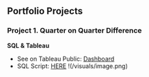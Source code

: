 ## Portfolio Projects

### Project 1. Quarter on Quarter Difference 
**SQL & Tableau**

- See on Tableau Public: [Dashboard](https://public.tableau.com/app/profile/oksana4574/viz/QoQchangeratiotablechart/Dashboard1?publish=yes)
- SQL Script: [HERE](https://github.com/OksSvi/DataPortfolio/blob/main/test_task.sql)
!(/visuals/image.png)
